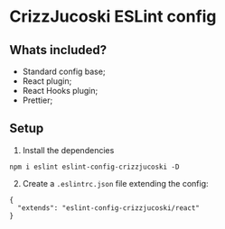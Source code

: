 # CrizzJucoski ESLint config

## Whats included?

- Standard config base;
- React plugin;
- React Hooks plugin;
- Prettier;

## Setup

1. Install the dependencies

```
npm i eslint eslint-config-crizzjucoski -D
```

2. Create a `.eslintrc.json` file extending the config:

```
{
  "extends": "eslint-config-crizzjucoski/react"
}
```
